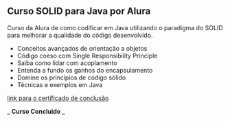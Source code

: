 ## Curso SOLID para Java por Alura

Curso da Alura de como codificar em Java utilizando o paradigma do SOLID para melhorar a qualidade do código desenvolvido.

* Conceitos avançados de orientação a objetos
* Código coeso com Single Responsibility Principle
* Saiba como lidar com acoplamento
* Entenda a fundo os ganhos do encapsulamento
* Domine os princípios de código sólido
* Técnicas e exemplos em Java

[link para o certificado de conclusão ](https://cursos.alura.com.br/user/gabryelboeira/course/solid-orientacao-objetos-java/certificate)

**_ Curso Concluido _**